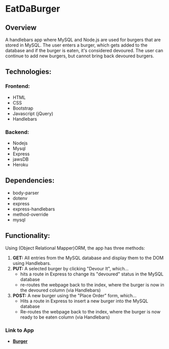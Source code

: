 # EatDaBurger

## Overview
A handlebars app where MySQL and Node.js are used for burgers that are stored in MySQL. The user enters a burger, which gets added to the database and if the burger is eaten, it's considered devoured. The user can continue to add new burgers, but cannot bring back devoured burgers.

## Technologies:
### Frontend:
* HTML
* CSS
* Bootstrap
* Javascript (jQuery)
* Handlebars
### Backend:
* Nodejs
* Mysql
* Express
* jawsDB
* Heroku
## Dependencies:
* body-parser
* dotenv
* express
* express-handlebars
* method-override
* mysql

## Functionality:
Using (Object Relational Mapper)ORM, the app has three methods:

1. **GET:** All entries from the MySQL database and display them to the DOM using Handlebars.
2. **PUT:** A selected burger by clicking "Devour It", which... 
   * hits a route in Express to change its "devoured" status in the MySQL database
   * re-routes the webpage back to the index, where the burger is now in the devoured column (via Handlebars)
3. **POST:** A new burger using the "Place Order" form, which... 
    * Hits a route in Express to insert a new burger into the MySQL database
    * Re-routes the webpage back to the index, where the burger is now ready to be eaten column (via Handlebars)

### Link to App
* <strong>[Burger](https://github.com/khanm1/burger)</strong>